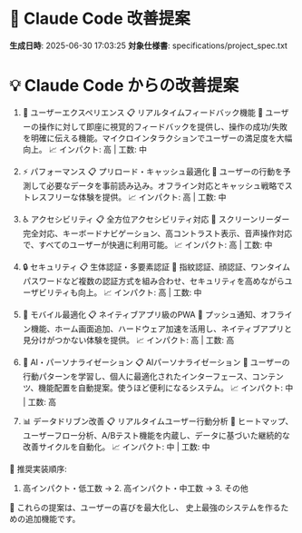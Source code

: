 # 🤖 Claude Code 改善提案

**生成日時**: 2025-06-30 17:03:25
**対象仕様書**: specifications/project_spec.txt

💡 Claude Code からの改善提案
==================================================

1. 🎯 ユーザーエクスペリエンス
   📋 リアルタイムフィードバック機能
   📝 ユーザーの操作に対して即座に視覚的フィードバックを提供し、操作の成功/失敗を明確に伝える機能。マイクロインタラクションでユーザーの満足度を大幅向上。
   📈 インパクト: 高 | 工数: 中

2. ⚡ パフォーマンス
   📋 プリロード・キャッシュ最適化
   📝 ユーザーの行動を予測して必要なデータを事前読み込み。オフライン対応とキャッシュ戦略でストレスフリーな体験を提供。
   📈 インパクト: 高 | 工数: 中

3. ♿ アクセシビリティ
   📋 全方位アクセシビリティ対応
   📝 スクリーンリーダー完全対応、キーボードナビゲーション、高コントラスト表示、音声操作対応で、すべてのユーザーが快適に利用可能。
   📈 インパクト: 高 | 工数: 中

4. 🔒 セキュリティ
   📋 生体認証・多要素認証
   📝 指紋認証、顔認証、ワンタイムパスワードなど複数の認証方式を組み合わせ、セキュリティを高めながらユーザビリティも向上。
   📈 インパクト: 高 | 工数: 中

5. 📱 モバイル最適化
   📋 ネイティブアプリ級のPWA
   📝 プッシュ通知、オフライン機能、ホーム画面追加、ハードウェア加速を活用し、ネイティブアプリと見分けがつかない体験を提供。
   📈 インパクト: 高 | 工数: 高

6. 🤖 AI・パーソナライゼーション
   📋 AIパーソナライゼーション
   📝 ユーザーの行動パターンを学習し、個人に最適化されたインターフェース、コンテンツ、機能配置を自動提案。使うほど便利になるシステム。
   📈 インパクト: 中 | 工数: 高

7. 📊 データドリブン改善
   📋 リアルタイムユーザー行動分析
   📝 ヒートマップ、ユーザーフロー分析、A/Bテスト機能を内蔵し、データに基づいた継続的な改善サイクルを自動化。
   📈 インパクト: 中 | 工数: 中

🎯 推奨実装順序:
1. 高インパクト・低工数 → 2. 高インパクト・中工数 → 3. その他

💭 これらの提案は、ユーザーの喜びを最大化し、
   史上最強のシステムを作るための追加機能です。
